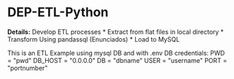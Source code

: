 # DEP-ETL-Python

**Details:**
Develop ETL processes
    * Extract from flat files in local directory
    * Transform Using pandassql (Enunciados)
    * Load to MySQL

This is an ETL Example using mysql DB and with .env DB credentials:
PWD = "pwd"
DB_HOST = "0.0.0.0"
DB = "dbname"
USER = "username"
PORT = "portnumber"
